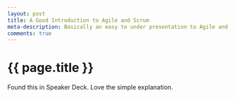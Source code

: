 ```yaml
---
layout: post
title: A Good Introduction to Agile and Scrum
meta-description: Basically an easy to under presentation to Agile and Scrum
comments: true
---
```


# {{ page.title }}

Found this in Speaker Deck. Love the simple explanation.

<script src="http://speakerdeck.com/embed/4ea7b7b86428bd0054008cd4.js"></script>

